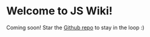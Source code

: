 # Welcome to JS Wiki!

Coming soon! Star the [Github repo](https://github.com/gothinkster/jswiki/) to stay in the loop :)



